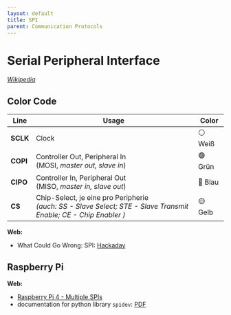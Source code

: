```yaml
---
layout: default
title: SPI
parent: Communication Protocols
---
```


# Serial Peripheral Interface

*[Wikipedia](https://de.wikipedia.org/wiki/Serial_Peripheral_Interface)*

## Color Code

| Line  | Usage                                                        | Color |
| -------- | ------------------------------------------------------------ | ----- |
| **SCLK** | Clock                                                        | ⚪ Weiß |
| **COPI** | Controller Out, Peripheral In<br>(MOSI, *master out, slave in*) | 🟢 Grün  |
| **CIPO** | Controller In, Peripheral Out<br>(MISO, *master in, slave out*) | 🔵 Blau  |
| **CS**   | Chip-Select, je eine pro Peripherie <br>*(auch: SS - Slave Select; STE - Slave Transmit Enable; CE - Chip Enabler )* | 🟡 Gelb |



**Web:**

- What Could Go Wrong: SPI: [Hackaday](https://hackaday.com/2016/07/01/what-could-go-wrong-spi/)

## Raspberry Pi

**Web:**

- [Raspberry Pi 4 - Multiple SPIs](https://blog.stabel.family/raspberry-pi-4-multiple-spis-and-the-device-tree/)
- documentation for python library `spidev`: [PDF](https://www.sigmdel.ca/michel/ha/rpi/dnld/draft_spidev_doc.pdf)

